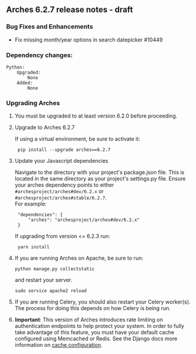 Arches 6.2.7 release notes - draft
----------------------------------
### Bug Fixes and Enhancements

- Fix missing month/year options in search datepicker #10449


### Dependency changes:
```
Python:
    Upgraded:
        None
    Added:
        None
```

### Upgrading Arches
1. You must be upgraded to at least version 6.2.0 before proceeding.

2. Upgrade to Arches 6.2.7

    If using a virtual environment, be sure to activate it:

        pip install --upgrade arches==6.2.7

3. Update your Javascript dependencies

    Navigate to the directory with your project's package.json file. This is located in the same directory as your project's settings.py file.
    Ensure your arches dependency points to either `#archesproject/arches#dev/6.2.x` or `#archesproject/arches#stable/6.2.7`.\
    For example:

        "dependencies": {
            "arches": "archesproject/arches#dev/6.2.x"
        }
    
    If upgrading from version <= 6.2.3 run:

        yarn install

4. If you are running Arches on Apache, be sure to run:

    ```
    python manage.py collectstatic
    ```
    and restart your server.
    ```
    sudo service apache2 reload
    ```

5. If you are running Celery, you should also restart your Celery worker(s). The process for doing this depends on how Celery is being run.

6. **Important**: This version of Arches introduces rate limiting on authentication endpoints to help protect your system. In order to fully take advantage of this feature, you must have  your default cache configured using Memcached or Redis. See the Django docs more information on [cache configuration](https://docs.djangoproject.com/en/3.2/topics/cache/#setting-up-the-cache).
